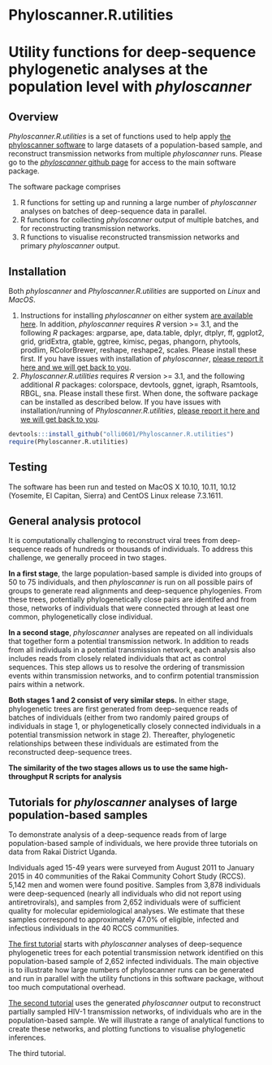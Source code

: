 # Phyloscanner.R.utilities

# Utility functions for deep-sequence phylogenetic analyses at the population level with *phyloscanner*

## Overview
*Phyloscanner.R.utilities* is a set of functions used to help apply [the phyloscanner software](https://github.com/BDI-pathogens/phyloscanner) to large datasets of a population-based sample, and reconstruct transmission networks from multiple *phyloscanner* runs. Please go to the [*phyloscanner* github page](https://github.com/BDI-pathogens/phyloscanner) for access to the main software package.

The software package comprises
1. R functions for setting up and running a large number of *phyloscanner* analyses on batches of deep-sequence data in parallel. 
2. R functions for collecting *phyloscanner* output of multiple batches, and for reconstructing transmission networks.
3. R functions to visualise reconstructed transmission networks and primary *phyloscanner* output. 

## Installation
Both *phyloscanner* and *Phyloscanner.R.utilities* are supported on *Linux* and *MacOS*. 
1. Instructions for installing *phyloscanner* on either system [are available here](https://github.com/BDI-pathogens/phyloscanner/blob/master/InfoAndInputs/InstallationNotesForMakingTrees.sh). In addition, *phyloscanner* requires *R* version >= 3.1, and the following *R* packages: argparse, ape, data.table, dplyr, dtplyr, ff, ggplot2, grid, gridExtra, gtable, ggtree, kimisc, pegas, phangorn, phytools, prodlim, RColorBrewer, reshape, reshape2, scales. Please install these first. If you have issues with installation of *phyloscanner*, [please report it here and we will get back to you](https://github.com/BDI-pathogens/phyloscanner/issues). 
2. *Phyloscanner.R.utilities* requires *R* version >= 3.1, and the following additional *R* packages: colorspace, devtools, ggnet, igraph, Rsamtools, RBGL, sna. Please install these first. When done, the software package can be installed as described below. If you have issues with installation/running of *Phyloscanner.R.utilities*, [please report it here and we will get back to you](https://github.com/olli0601/Phyloscanner.R.utilities/issues).
```r
devtools:::install_github("olli0601/Phyloscanner.R.utilities")
require(Phyloscanner.R.utilities)
```

## Testing
The software has been run and tested on MacOS X 10.10, 10.11, 10.12 (Yosemite, El Capitan, Sierra) and CentOS Linux release 7.3.1611.  

## General analysis protocol
It is computationally challenging to reconstruct viral trees from 
deep-sequence reads of hundreds or thousands of individuals. To
address this challenge, we generally proceed in two stages. 

**In a first stage**, the large population-based sample is divided into groups of 50
to 75 individuals, and then *phyloscanner* is run on all possible pairs of groups
to generate read alignments and deep-sequence phylogenies. From these trees, potentially phylogenetically close pairs are identifed and from those, networks of
individuals that were connected through at least one common, phylogenetically close
individual. 

**In a second stage**, *phyloscanner* analyses are repeated on all individuals that together form a potential transmission network. In addition to reads from all individuals in a potential transmission network, each analysis also includes reads from closely related individuals that act as control sequences. This step allows us to resolve the ordering of
transmission events within transmission networks, and to confirm potential
transmission pairs within a network. 

**Both stages 1 and 2 consist of very similar steps.** In either stage, phylogenetic trees are first generated from deep-sequence reads of batches of individuals (either from two randomly paired groups of individuals in stage 1, or phylogenetically closely connected individuals in a potential transmission network in stage 2). Thereafter, phylogenetic relationships between these individuals are estimated from the reconstructed deep-sequence trees. 

**The similarity of the two stages allows us to use the same high-throughput R scripts for analysis**  

## Tutorials for *phyloscanner* analyses of large population-based samples
To demonstrate analysis of a deep-sequence reads from of large population-based sample of individuals, we here provide three tutorials on data from Rakai District Uganda. 

Individuals aged 15-49 years were surveyed from August 2011 to January 2015 in 40 communities of the Rakai Community Cohort Study (RCCS). 5,142 men and women were found positive. Samples from 3,878 individuals were deep-sequenced (nearly all individuals who did not report using antiretrovirals), and samples from 2,652 individuals were of sufficient quality for molecular epidemiological analyses. We estimate that these samples correspond to approximately 47.0% of eligible, infected and infectious individuals in the 40 RCCS communities.

[The first tutorial](vignettes/Rakai.01.run_phyloscanner.md) starts with *phyloscanner* analyses of deep-sequence phylogenetic trees for each potential transmission network identified on this population-based sample of 2,652 infected individuals. The main objective is to illustrate how large numbers of phyloscanner runs can be generated and run in parallel with the utility functions in this software package, without too much computational overhead.

 [The second tutorial](vignettes/Rakai.02.reconstruct_transmission_networks.md) uses the generated *phyloscanner* output to reconstruct partially sampled HIV-1 transmission networks, of individuals who are in the population-based sample. We will illustrate a range of analytical functions to create these networks, and plotting functions to visualise phylogenetic inferences.  

The third tutorial.

